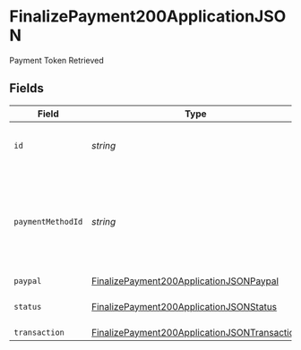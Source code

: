 # FinalizePayment200ApplicationJSON

Payment Token Retrieved


## Fields

| Field                                                                                                                   | Type                                                                                                                    | Required                                                                                                                | Description                                                                                                             | Example                                                                                                                 |
| ----------------------------------------------------------------------------------------------------------------------- | ----------------------------------------------------------------------------------------------------------------------- | ----------------------------------------------------------------------------------------------------------------------- | ----------------------------------------------------------------------------------------------------------------------- | ----------------------------------------------------------------------------------------------------------------------- |
| `id`                                                                                                                    | *string*                                                                                                                | :heavy_minus_sign:                                                                                                      | The ID for the given Payment Attempt                                                                                    |                                                                                                                         |
| `paymentMethodId`                                                                                                       | *string*                                                                                                                | :heavy_minus_sign:                                                                                                      | ID of the payment method in Bolt's system, only if the payment method is saved.                                         |                                                                                                                         |
| `paypal`                                                                                                                | [FinalizePayment200ApplicationJSONPaypal](../../models/operations/finalizepayment200applicationjsonpaypal.md)           | :heavy_minus_sign:                                                                                                      | N/A                                                                                                                     |                                                                                                                         |
| `status`                                                                                                                | [FinalizePayment200ApplicationJSONStatus](../../models/operations/finalizepayment200applicationjsonstatus.md)           | :heavy_minus_sign:                                                                                                      | The current payment status.                                                                                             | success                                                                                                                 |
| `transaction`                                                                                                           | [FinalizePayment200ApplicationJSONTransaction](../../models/operations/finalizepayment200applicationjsontransaction.md) | :heavy_minus_sign:                                                                                                      | N/A                                                                                                                     |                                                                                                                         |